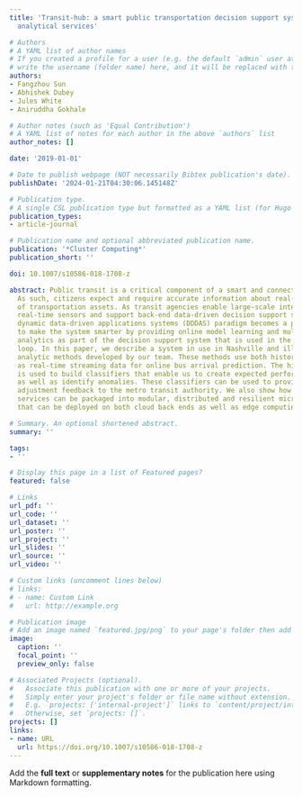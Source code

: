 ```yaml
---
title: 'Transit-hub: a smart public transportation decision support system with multi-timescale
  analytical services'

# Authors
# A YAML list of author names
# If you created a profile for a user (e.g. the default `admin` user at `content/authors/admin/`), 
# write the username (folder name) here, and it will be replaced with their full name and linked to their profile.
authors:
- Fangzhou Sun
- Abhishek Dubey
- Jules White
- Aniruddha Gokhale

# Author notes (such as 'Equal Contribution')
# A YAML list of notes for each author in the above `authors` list
author_notes: []

date: '2019-01-01'

# Date to publish webpage (NOT necessarily Bibtex publication's date).
publishDate: '2024-01-21T04:30:06.145148Z'

# Publication type.
# A single CSL publication type but formatted as a YAML list (for Hugo requirements).
publication_types:
- article-journal

# Publication name and optional abbreviated publication name.
publication: '*Cluster Computing*'
publication_short: ''

doi: 10.1007/s10586-018-1708-z

abstract: Public transit is a critical component of a smart and connected community.
  As such, citizens expect and require accurate information about real-time arrival/departures
  of transportation assets. As transit agencies enable large-scale integration of
  real-time sensors and support back-end data-driven decision support systems, the
  dynamic data-driven applications systems (DDDAS) paradigm becomes a promising approach
  to make the system smarter by providing online model learning and multi-time scale
  analytics as part of the decision support system that is used in the DDDAS feedback
  loop. In this paper, we describe a system in use in Nashville and illustrate the
  analytic methods developed by our team. These methods use both historical as well
  as real-time streaming data for online bus arrival prediction. The historical data
  is used to build classifiers that enable us to create expected performance models
  as well as identify anomalies. These classifiers can be used to provide schedule
  adjustment feedback to the metro transit authority. We also show how these analytics
  services can be packaged into modular, distributed and resilient micro-services
  that can be deployed on both cloud back ends as well as edge computing resources.

# Summary. An optional shortened abstract.
summary: ''

tags:
- ''

# Display this page in a list of Featured pages?
featured: false

# Links
url_pdf: ''
url_code: ''
url_dataset: ''
url_poster: ''
url_project: ''
url_slides: ''
url_source: ''
url_video: ''

# Custom links (uncomment lines below)
# links:
# - name: Custom Link
#   url: http://example.org

# Publication image
# Add an image named `featured.jpg/png` to your page's folder then add a caption below.
image:
  caption: ''
  focal_point: ''
  preview_only: false

# Associated Projects (optional).
#   Associate this publication with one or more of your projects.
#   Simply enter your project's folder or file name without extension.
#   E.g. `projects: ['internal-project']` links to `content/project/internal-project/index.md`.
#   Otherwise, set `projects: []`.
projects: []
links:
- name: URL
  url: https://doi.org/10.1007/s10586-018-1708-z
---
```


Add the **full text** or **supplementary notes** for the publication here using Markdown formatting.

